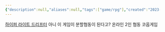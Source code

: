 ```yaml
---
{"description":null,"aliases":null,"tags":["game/rpg"],"created":"2023-03-03T23:10:23","updated":"2023-07-15T21:33:02","title":"하이퍼 라이트 드리프터","dg-publish":true,"permalink":"/docs/하이퍼 라이트 드리프터/","dgPassFrontmatter":true}
---
```


[하이퍼 라이트 드리프터](https://store.steampowered.com/app/257850/Hyper_Light_Drifter/) 아니 이 게임이 분할협동이 된다고? 온라인 2인 협동 코옵게임
